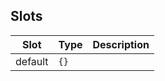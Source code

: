 <!-- This file is automatically generated, do not edit manually. -->

## Slots

| Slot | Type | Description |
| --------- | ---- | ----------- |
| default | `{}` |  |

